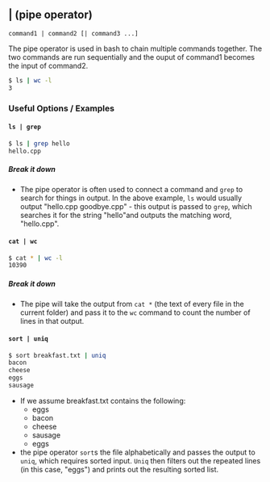 ---
---

| (pipe operator)
-------

`command1 | command2 [| command3 ...]`

The pipe operator is used in bash to chain multiple commands together. The two commands are run sequentially and the ouput of command1 becomes the input of command2.

~~~ bash
$ ls | wc -l
3
~~~

<!--more-->

### Useful Options / Examples

#### `ls | grep`
~~~ bash
$ ls | grep hello
hello.cpp
~~~

##### Break it down

 * The pipe operator is often used to connect a command and `grep` to search for things in output. In the above example, `ls` would usually output "hello.cpp goodbye.cpp" - this output is passed to `grep`, which searches it for the string "hello"and outputs the matching word, "hello.cpp".

#### `cat | wc`
~~~ bash
$ cat * | wc -l
10390
~~~

##### Break it down

 * The pipe will take the output from `cat *` (the text of every file in the current folder) and pass it to the `wc` command to count the number of lines in that output.

#### `sort | uniq`
~~~ bash
$ sort breakfast.txt | uniq
bacon
cheese
eggs
sausage
~~~

 * If we assume breakfast.txt contains the following:
   * eggs
   * bacon
   * cheese
   * sausage
   * eggs
 * the pipe operator `sort`s the file alphabetically and passes the output to `uniq`, which requires sorted input. `Uniq` then filters out the repeated lines (in this case, "eggs") and prints out the resulting sorted list.
